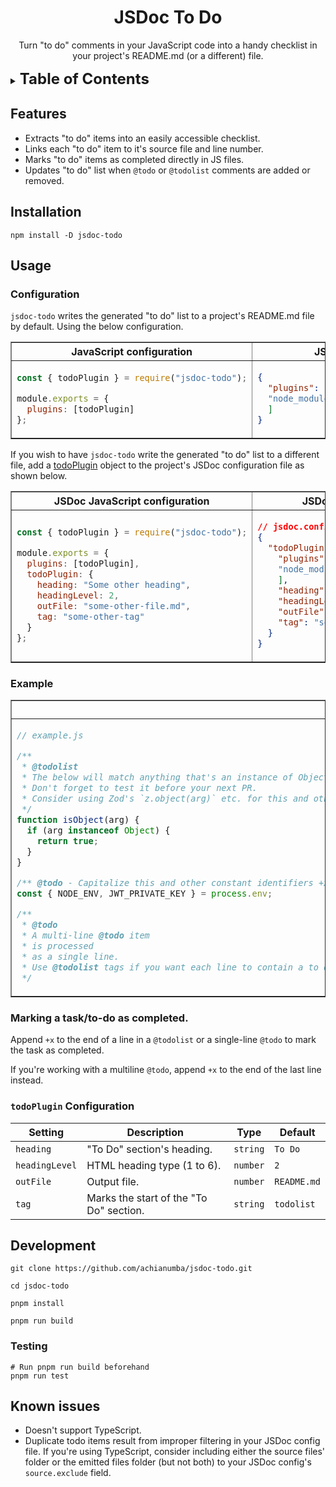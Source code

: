 <!-- markdownlint-disable no-trailing-punctuation -->

<div align="center">

# JSDoc To Do

Turn "to do" comments in your JavaScript code into a handy checklist in your project's README.md (or a different) file.

</div>

<details>
  <summary><strong style="font-size: 1.5rem">Table of Contents</strong></summary>

- [JSDoc To Do](#jsdoc-to-do)
  - [Features](#features)
  - [Installation](#installation)
  - [Usage](#usage)
    - [Configuration](#configuration)
    - [Example](#example)
    - [Marking a task/to-do as completed.](#marking-a-taskto-do-as-completed)
    - [`todoPlugin` Configuration](#todoplugin-configuration)
  - [Development](#development)
    - [Testing](#testing)
  - [Known issues](#known-issues)
</details>

## Features

- Extracts "to do" items into an easily accessible checklist.
- Links each "to do" item to it's source file and line number.
- Marks "to do" items as completed directly in JS files.
- Updates "to do" list when `@todo` or `@todolist` comments are added or removed.

## Installation

```shell
npm install -D jsdoc-todo
```

## Usage

### Configuration

`jsdoc-todo` writes the generated "to do" list to a project's README.md file by default. Using the below configuration.

<table border="1">
<thead>
<th>JavaScript configuration</th>
<th>JSON configuration</th>
</thead>
<tbody>
<tr>
<td style="width: 50%;">

  ```javascript
  const { todoPlugin } = require("jsdoc-todo");
  
  module.exports = {
    plugins: [todoPlugin]
  };
  ```

</td>

<td style="width: 50%;">

  ```json
  {
    "plugins": [
    "node_modules/jsdoc-todo/jsdoc-todo.js"
    ]
  }
  ```

</td>
</tr>
</tbody>
</table>

If you wish to have `jsdoc-todo` write the generated "to do" list to a different file, add a [todoPlugin](#todoplugin-configuration) object to the project's JSDoc configuration file as shown below.

<table border="1">
<thead>
<th>JSDoc JavaScript configuration</th>
<th>JSDoc JSON configuration</th>
</thead>
<tbody>
<tr>
<td style="width: 50%;">

  ```javascript
  const { todoPlugin } = require("jsdoc-todo");
  
  module.exports = {
    plugins: [todoPlugin],
    todoPlugin: {
      heading: "Some other heading",
      headingLevel: 2,
      outFile: "some-other-file.md",
      tag: "some-other-tag"
    }
  };
  ```

</td>

<td style="width: 50%;">

  ```json
  // jsdoc.config.json
  {
    "todoPlugin": {
      "plugins": [
      "node_modules/jsdoc-todo/jsdoc-todo.js"
      ],
      "heading": "Some other heading",
      "headingLevel": 2,
      "outFile": "some-other-file.md",
      "tag": "some-other-tag"
    }
  }
  ```

</td>
</tr>
</tbody>
</table>

### Example

<table border="1">
<thead>
<th>JSDoc comment</th>
<th>Output</th>
</thead>
<tbody>
<tr>
<td style="width: 50%;">

  ```javascript
  // example.js
  
  /**
   * @todolist
   * The below will match anything that's an instance of Object (i.e., Arrays, Maps etc.). Use `Object.prototype.toString.call(arg)` instead.
   * Don't forget to test it before your next PR.
   * Consider using Zod's `z.object(arg)` etc. for this and other validators/validations.
   */
  function isObject(arg) {
    if (arg instanceof Object) {
      return true;
    }
  }
  
  /** @todo - Capitalize this and other constant identifiers +x */
  const { NODE_ENV, JWT_PRIVATE_KEY } = process.env;
  
  /**
   * @todo
   * A multi-line @todo item
   * is processed
   * as a single line.
   * Use @todolist tags if you want each line to contain a to do item.
   */
  ```

</td>

<td style="width: 50%;">

  ```markdown
  <!-- @todolist
  DO NOT MANUALLY EDIT THIS TO DO LIST !!!
  THIS WHOLE SECTION, INCLUDING ITS HEADING IS AUTO-GENERATED BY `jsdoc-todo` plugin.
  ALL MANUAL CHANGES WILL BE OVERWRITTEN THE NEXT TIME jsdoc RUNS !!!!

  IF YOU MUST DIRECTLY/MANUALLY INCLUDE TO DO ITEMS IN THIS DOCUMENT,
  PLEASE ADD THEM DIRECTLY BELOW THE "@endtodolist" HTML COMMENT BELOW. -->

  ## To Do

  - [ ] The below will match anything that's an instance of Object (i.e., Arrays, Maps etc.). Use `Object.prototype.toString.call(arg)` instead.&nbsp;-&nbsp;[review](tests/jsdoc-todo.test.js#L101)
  - [ ] Don't forget to test it before your next PR.&nbsp;-&nbsp;[review](tests/jsdoc-todo.test.js#L102)
  - [ ] Consider using Zod's `z.object(arg)` etc. for this and other validators/validations.&nbsp;-&nbsp;[review](tests/jsdoc-todo.test.js#L103)
  - [x] - Capitalize this and other constant identifiers&nbsp;-&nbsp;[review](tests/jsdoc-todo.test.js#L111)

  <!-- @endtodolist -->
  ```

</td>
</tr>
</tbody>
</table>

### Marking a task/to-do as completed.

Append `+x` to the end of a line in a `@todolist` or a single-line `@todo` to mark the task as completed.

If you're working with a multiline `@todo`, append `+x` to the end of the last line instead.

### `todoPlugin` Configuration

| Setting        | Description                             | Type     | Default     |
| -------------- | --------------------------------------- | -------- | ----------- |
| `heading`      | "To Do" section's heading.              | `string` | `To Do`     |
| `headingLevel` | HTML heading type (1 to 6).             | `number` | `2`         |
| `outFile`      | Output file.                            | `number` | `README.md` |
| `tag`          | Marks the start of the "To Do" section. | `string` | `todolist`  |

## Development

```shell
git clone https://github.com/achianumba/jsdoc-todo.git

cd jsdoc-todo

pnpm install

pnpm run build
```

### Testing

```shell
# Run pnpm run build beforehand
pnpm run test
```

## Known issues

- Doesn't support TypeScript.
- Duplicate todo items result from improper filtering in your JSDoc config file. If you're using TypeScript, consider including either the source files' folder or the emitted files folder (but not both) to your JSDoc config's `source.exclude` field.
